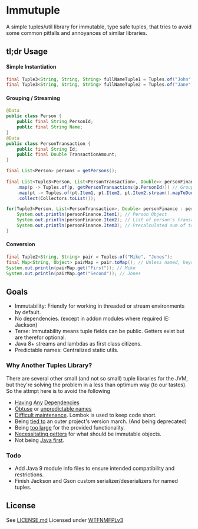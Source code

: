 # Immutuple

A simple tuples/util library for immutable, type safe tuples, that tries to avoid some common pitfalls and annoyances of similar libraries.

## tl;dr Usage

#### Simple Instantiation
```java
final Tuple3<String, String, String> fullNameTuple1 = Tuples.of("John", "Missing", "Doe");
final Tuple3<String, String, String> fullNameTuple2 = Tuples.of("Jane", "Absent",  "Doe"); 
```
#### Grouping / Streaming
```java
@Data
public class Person {
    public final String PersonId;
    public final String Name;
}
@Data
public class PersonTransaction {
    public final String Id;
    public final Double TransactionAmount;
}

final List<Person> persons = getPersons();
		
final List<Tuple3<Person, List<PersonTransaction>, Double>> personFinances = persons.stream()
    .map(p -> Tuples.of(p, getPersonTransactions(p.PersonId))) // Group together person object and list of transactions.
    .map(pt -> Tuples.of(pt.Item1, pt.Item2, pt.Item2.stream().mapToDouble(v -> v.TransactionAmount).sum())) // Group on sum of transactions.
    .collect(Collectors.toList());

for(Tuple3<Person, List<PersonTransaction>, Double> personFinance : personFinances) {
    System.out.println(personFinance.Item1); // Person Object
    System.out.println(personFinance.Item2); // List of person's transactions.
    System.out.println(personFinance.Item3); // Precalculated sum of transactions.
}
```
#### Conversion
```java
final Tuple2<String, String> pair = Tuples.of("Mike", "Jones");
final Map<String, Object> pairMap = pair.toMap(); // Unless named, keys become Arity indices.
System.out.println(pairMap.get("First")); // Mike
System.out.println(pairMap.get("Second")); // Jones
```

## Goals
* Immutability: Friendly for working in threaded or stream environments by default.
* No dependencies. (except in addon modules where required IE: Jackson)
* Terse: Immutability means tuple fields can be public. Getters exist but are therefor optional.
* Java 8+ streams and lambdas as first class citizens.
* Predictable names: Centralized static utils.

### Why Another Tuples Library?
There are several other small (and not so small) tuple libraries for the JVM, but they're solving the problem in a less than optimum way (to our tastes). So the attmpt here is to avoid the following

* [Having](http://mvnrepository.com/artifact/org.springframework.cloud/spring-cloud-stream-tuple/1.0.0.M4) [Any](http://mvnrepository.com/artifact/com.aol.cyclops/cyclops-tuples/7.2.4) [Dependencies](http://mvnrepository.com/artifact/org.springframework/spring-tuple/1.0.0.RELEASE)
* [Obtuse](http://www.javatuples.org/) or [unpredictable names](https://github.com/mediascience/java-tuple/blob/master/src/main/java/com/msiops/footing/tuple/Triplet.java#L23-L29)
* [Difficult maintenance](https://github.com/mediascience/java-tuple/blob/master/src/main/java/com/msiops/footing/tuple/Triplet.java#L38-L60). Lombok is used to keep code short.
* Being [tied to](http://mvnrepository.com/artifact/org.rapidoid/rapidoid-tuple/4.3.0) an outer project's version march. (And being deprecated) 
* Being [too large](http://mvnrepository.com/artifact/com.speedment.common/tuple/1.0.4) for the provided functionality.
* [Necessitating getters](https://github.com/speedment/speedment/blob/master/common-parent/tuple/src/main/java/com/speedment/common/tuple/Tuple7.java#L35-L49) for what should be immutable objects.
* Not being [Java first](https://github.com/ztellman/clj-tuple).

### Todo
* Add Java 9 module info files to ensure intended compatibility and restrictions.
* Finish Jackson and Gson custom serializer/deserializers for named tuples.

<!--
## Installation
TODO: Describe the installation process

## Contributing

1. Fork it!
2. Create your feature branch: `git checkout -b my-new-feature`
3. Commit your changes: `git commit -am 'Add some feature'`
4. Push to the branch: `git push origin my-new-feature`
5. Submit a pull request :D

## History
TODO: Write history

## Credits
TODO: Write credits

-->

## License

See [LICENSE.md](LICENSE.md)
Licensed under [WTFNMFPLv3](https://dittodhole.github.io/licensing/2016/01/08/introducing-wtfnmfplv3/)
